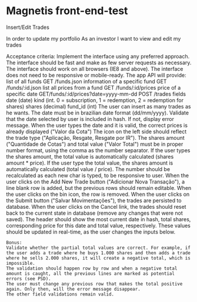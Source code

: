 Magnetis front-end-test
==============
Insert/Edit Trades

In order to update my portfolio
As an investor
I want to view and edit my trades

Acceptance criteria:
Implement the interface using any preferred approach.
The interface should be fast and make as few server requests as necessary.
The interface should work on all browsers (IE8 and above).
The interface does not need to be responsive or mobile-ready.
The app API will provide:
list of all funds
 GET /funds.json
 information of a specific fund
  GET /funds/:id.json
  list all prices from a fund
   GET /funds/:id/prices
   price of a specific date
    GET/funds/:id/prices?date=yyyy-mm-dd
    POST /trades
    fields
    date (date)
    kind (int. 0 = subscription, 1 = redemption, 2 = redemption for shares)
    shares (decimal)
    fund_id (int)
    The user can insert as many trades as he wants.
    The date must be in brazilian date format (dd/mm/yyyy).
    Validate that the date selected by user is included in hash. If not, display error message.
    When the user types the date and it is valid, the correct prices is already displayed ("Valor da Cota")
    The icon on the left side should reflect the trade type ("Aplicação, Resgate, Resgate por IR"). 
    The shares amount ("Quantidade de Cotas") and total value ("Valor Total") must be in proper number format, using the comma as the number separator.
    If the user types the shares amount, the total value is automatically calculated (shares amount * price). If the user type the total value, the shares amount is automatically calculated (total value / price). The number should be recalculated as each new char is typed, to be responsive to user.
    When the user clicks on the Add New Trade button ("Adicionar Nova Transação"), a line blank row  is added, but the previous rows should remain editable.
    When the user clicks on the bin icon, the row is removed.
    When the user clicks on the Submit button ("Salvar Movimentações"), the trades are persisted to database.
    When the user clicks on the Cancel link, the trades should reset back to the current state in database (remove any changes that were not saved).
    The header should show the most current date in hash, total shares, corresponding price for this date and total value, respectively. These values should be updated in real-time, as the user changes the inputs below.

    Bonus:
    Validate whether the partial total values are correct. For example, if the user adds a trade where he buys 1.000 shares and then adds a trade where he sells 2.000 shares, it will create a negative total, which is impossible.
    The validation should happen row by row and when a negative total amount is caught, all the previous lines are marked as potential errors (see PSD).
    The user must change any previous row that makes the total positive again. Only then, will the error message disappear.
    The other field validations remain valid.
